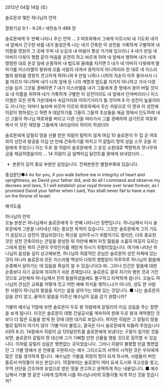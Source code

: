2012년 04월 14일 (토)

솔로몬과 맺은 하나님의 언약



열왕기상 9:1 - 9:28 / 새찬송가 488 장


솔로몬에게 두 번째 나타나 주신 언약
… 3 여호와께서 그에게 이르시되 네 기도와 네가 내 앞에서 간구한 바를 내가 들었은즉 나는 네가 건축한 이 성전을 거룩하게 구별하여 내 이름을 영원히 그 곳에 두며 내 눈길과 내 마음이 항상 거기에 있으리니 4 네가 만일 네 아버지 다윗이 행함 같이 마음을 온전히 하고 바르게 하여 내 앞에서 행하며 내가 네게 명령한 대로 온갖 일에 순종하여 내 법도와 율례를 지키면 5 내가 네 아버지 다윗에게 말하기를 이스라엘의 왕위에 오를 사람이 네게서 끊어지지 아니하리라 한 대로 네 이스라엘의 왕위를 영원히 견고하게 하려니와 6 만일 너희나 너희의 자손이 아주 돌아서서 나를 따르지 아니하며 내가 너희 앞에 둔 나의 계명과 법도를 지키지 아니하고 가서 다른 신을 섬겨 그것을 경배하면 7 내가 이스라엘을 내가 그들에게 준 땅에서 끊어 버릴 것이요 내 이름을 위하여 내가 거룩하게 구별한 이 성전이라도 내 앞에서 던져버리리니 이스라엘은 모든 민족 가운데에서 속담거리와 이야기거리가 될 것이며 8 이 성전이 높을지라도 지나가는 자마다 놀라며 비웃어 이르되 여호와께서 무슨 까닭으로 이 땅과 이 성전에 이같이 행하셨는고 하면 9 대답하기를 그들이 그들의 조상들을 애굽 땅에서 인도하여 내신 그들의 하나님 여호와를 버리고 다른 신을 따라가서 그를 경배하여 섬기므로 여호와께서 이 모든 재앙을 그들에게 내리심이라 하리라 하셨더라

솔로몬에게 갈릴리 땅을 선물 받은 히람이 탐탁치 않게 여김
10 솔로몬이 두 집 곧 여호와의 성전과 왕궁을 이십 년 만에 건축하기를 마치고 11 갈릴리 땅의 성읍 스무 곳을 히람에게 주었으니 이는 두로 왕 히람이 솔로몬에게 그 온갖 소원대로 백향목과 잣나무와 금을 제공하였음이라 … 14 히람이 금 일백이십 달란트를 왕에게 보내었더라 …
* 본문이 길어 중요 부분만 실었습니다. 전체본문은 별첨부록에 있습니다.

중심문단●4 As for you, if you walk before me in integrity of heart and uprightness, as David your father did, and do all I command and observe my decrees and laws, 5 I will establish your royal throne over Israel forever, as I promised David your father when I said, You shall never fail to have a man on the throne of Israel.

해석도움





하나님의 언약  
오늘 본문은 하나님께서 솔로몬에게 두 번째 나타나신 장면입니다. 하나님께서 다시 솔로몬에게 그분을 나타내신 데는 중요한 목적이 있습니다. 그것은 솔로몬에게 그의 기도가 응답되고 성전이 열납되었다는 확신을 심어주시기 위함이기도 했지만, 더욱 중요한 것은 성전 건축이라는 큰일을 완성한 뒤 자만에 빠져 자칫 말씀을 소홀히 여길지 모르는 그에게 참된 복의 근원이 무엇인지를 깨닫게 하시기 위함이었습니다. 여기에 나타난 하나님의 음성을 깊이 상고해보면, 하나님의 최종적인 관심은 솔로몬의 성전 자체에 있는 것이 아니라 솔로몬과 모든 이스라엘 백성이 다윗의 행함같이 하루하루 하나님의 말씀에 순종해서 살아가는 데 있음을 확실히 알 수 있습니다(3-9). 그러나 인간은 말씀에 대한 순종보다 자기 공로에 의지하기 쉬운 존재입니다. 솔로몬도 결국 자기의 행한 것과 가진 것으로 교만해져 하나님께서 친히 말씀하셨음에도 불구하고 타락하게 됩니다. 오늘도 하나님의 관심은 교회를 어떻게 짓고 어떤 예배 의식을 행하느냐가 아니라, 성도 한 사람 한 사람이 하나님의 말씀을 지키는 삶을 살아가는 데에 있는 것입니다.
■ 나는 솔로몬의 길을 걷지 않고, 끝까지 말씀을 이루신 예수님의 길을 걷기 원합니까?

가불의 예수님 
11절에 보면 솔로몬이 두로 왕 히람에게 갈릴리의 이십 성읍을 주는 장면을 보게 됩니다. 이것은 솔로몬이 대형 건설공사를 계속하여 원래 두로 왕과 계약했던 것보다 더 많은 도움을 받게 된 것에 대한 대가로 보입니다. 하지만 히람은 그 갈릴리 땅을 별로 탐탁히 여기지 않아 ‘가불’이라 불렀고, 결국은 다시 솔로몬에게 되돌려 주었습니다(대하 8:2). 14절에서 히람이 금 120달란트를 솔로몬에게 보냈다는 구절이 첨가된 것을 보면, 솔로몬이 갈릴리 땅 대신에 그가 기뻐할 만한 선물을 했을 것으로 짐작할 수 있습니다. 이처럼 갈릴리 성읍은 형편없는 곳이었습니다. 그러나 히람이 불평할 만큼 형편없던 그 가불 땅에서 온 인류를 구원하시는 예수 그리스도의 사역이 시작된 것은 우리에게 많은 것을 생각하게 합니다. 예수님은 가불을 희망의 땅이 되게 하시며, 사람들이 버린 돌로서 머릿돌이 되신 분입니다. 15절부터는 솔로몬이 여러 요새 도시와 국고성을 쌓고, 무역 선단을 건조하여 유업으로 받은 땅을 견고하고 윤택하게 하는 내용입니다.
■ 예수님께서 가불 땅 같은 나에게 임하여 나를 하나님나라의 모퉁이돌 되게 하신 것을 믿습니까?